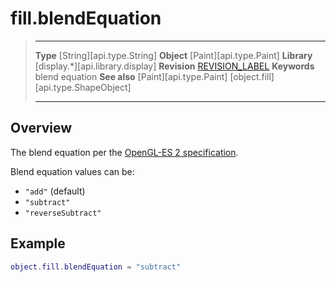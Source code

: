 # fill.blendEquation

> --------------------- ------------------------------------------------------------------------------------------
> __Type__              [String][api.type.String]
> __Object__            [Paint][api.type.Paint]
> __Library__           [display.*][api.library.display]
> __Revision__          [REVISION_LABEL](REVISION_URL)
> __Keywords__          blend equation
> __See also__          [Paint][api.type.Paint]
>						[object.fill][api.type.ShapeObject]
> --------------------- ------------------------------------------------------------------------------------------

## Overview

The blend equation per the [OpenGL-ES 2 specification](http://www.khronos.org/opengles/sdk/docs/man/xhtml/glBlendEquation.xml). 

Blend equation values can be:

* `"add"` (default)
* `"subtract"`
* `"reverseSubtract"`

## Example

``````lua
object.fill.blendEquation = "subtract"
``````